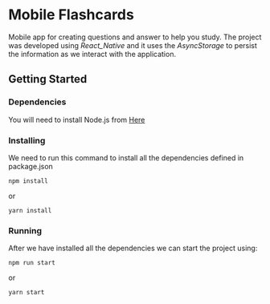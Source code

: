 # Mobile Flashcards
Mobile app for creating questions and answer to help you study. The project was developed using _React_Native_ and it uses the _AsyncStorage_ to persist the information as we interact with the application.
## Getting Started
### Dependencies
You will need to install Node.js from [Here](https://nodejs.org)
### Installing
We need to run this command to install all the dependencies defined in package.json
```
npm install
```
or
```
yarn install
```
### Running
After we have installed all the dependencies we can start the project using:
```
npm run start
```
or
```
yarn start
```
